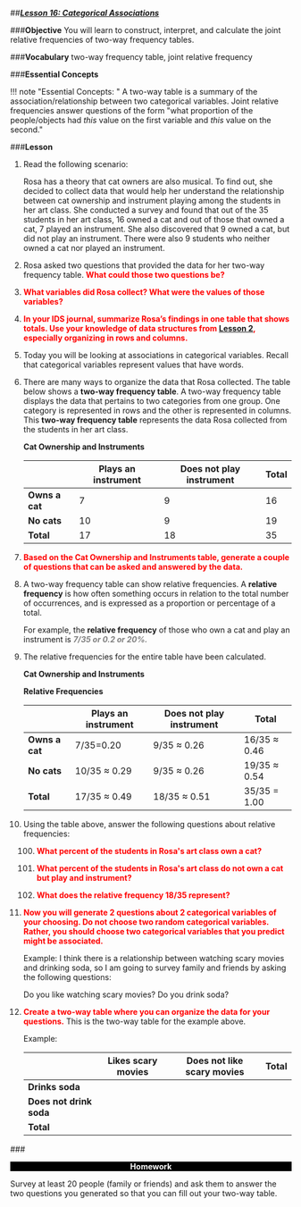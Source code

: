##***<u>Lesson 16: Categorical Associations</u>***

###**Objective**
You will learn to construct, interpret, and calculate the joint relative frequencies of two-way frequency
tables.

###**Vocabulary**
two-way frequency table, joint relative frequency

###**Essential Concepts**

!!! note "Essential Concepts: "
    A two-way table is a summary of the association/relationship between two
    categorical variables. Joint relative frequencies answer questions of the form "what proportion of the
    people/objects had *this* value on the first variable and *this* value on the second."

###**Lesson**
1. Read the following scenario:

    Rosa has a theory that cat owners are also musical. To find out, she decided to
    collect data that would help her understand the relationship between cat
    ownership and instrument playing among the students in her art class. She
    conducted a survey and found that out of the 35 students in her art class, 16
    owned a cat and out of those that owned a cat, 7 played an instrument. She also
    discovered that 9 owned a cat, but did not play an instrument. There were also 9
    students who neither owned a cat nor played an instrument.

2. Rosa asked two questions that provided the data for her two-way frequency
table. <strong style="color: red;">What could those two questions be?</strong>

3. <strong style="color: red;">What variables did Rosa collect? What were the values of those variables?</strong>

4. <strong style="color: red;">In your IDS journal, summarize Rosa’s findings in one table that shows totals. Use your knowledge of data structures from [Lesson 2](lesson2.md), especially organizing in rows
and columns.</strong>

5. Today you will be looking at associations in categorical variables. Recall that categorical variables represent values that have words.

6. There are many ways to organize the data that Rosa collected. The table below shows a **two-way frequency table**. A two-way
frequency table displays the data that pertains to two categories from one group. One category is
represented in rows and the other is represented in columns. This **two-way frequency table** represents the
data Rosa collected from the students in her art class.

    **Cat Ownership and Instruments**

    |  | **Plays an instrument** | **Does not play instrument** | **Total** |
    | ------------ | ------------- | ------------ | ------------ |
    | **Owns a cat** | 7 | 9 | 16 |
    | **No cats** | 10 | 9 | 19 |
    | **Total** | 17 | 18 | 35 |

7. <strong style="color: red;">Based on the Cat Ownership and Instruments table, generate a couple of questions that
can be asked and answered by the data.</strong>

8. A two-way frequency table can show relative frequencies. A **relative frequency** is
how often something occurs in relation to the total number of occurrences, and is expressed as a
proportion or percentage of a total. 

    For example, the **relative frequency** of those who own
    a cat and play an instrument is <span style="color:grey">***7/35 or 0.2 or 20%.***</span>

9. The relative frequencies for the entire table have been calculated.


    **Cat Ownership and Instruments**

    **Relative Frequencies**
    
    |  | **Plays an instrument** | **Does not play instrument** | **Total** |
    | ------------ | ------------- | ------------ | ------------ |
    | **Owns a cat** | 7/35=0.20 | 9/35 ≈ 0.26 | 16/35 ≈ 0.46 |
    | **No cats** | 10/35 ≈ 0.29 | 9/35 ≈ 0.26 | 19/35 ≈ 0.54 |
    | **Total** | 17/35 ≈ 0.49 | 18/35 ≈ 0.51 | 35/35 = 1.00 |

10. Using the table above, answer the following questions about relative frequencies:

    100. <strong style="color: red;">What percent of the students in Rosa's art class own a cat?</strong>

    100. <strong style="color: red;">What percent of the students in Rosa's art class do not own a cat but play and instrument?</strong>

    100. <strong style="color: red;">What does the **relative frequency** 18/35 represent?</strong>

11. <strong style="color: red;">Now you will generate 2 questions about 2 categorical variables of your choosing. Do not choose two random categorical
variables. Rather, you should choose two categorical variables that you predict might be
associated.</strong>

    Example: I think there is a relationship between watching scary movies and drinking soda, so I am going to survey family and friends by asking the following questions:

    Do you like watching scary movies?
    Do you drink soda?

12. <strong style="color: red;">Create a two-way table where you can organize the data for your questions.</strong> This is the two-way table for the example above.

    Example:

    |  | **Likes scary movies** | **Does not like scary movies** | **Total** |
    | ------------ | ------------- | ------------ | ------------ |
    | **Drinks soda** |  |  |  |
    | **Does not drink soda** |  |  |  |
    | **Total** |  |  |  |

###<p style="background: black; color: white; text-align: center;">**Homework**</p>

Survey at least 20 people (family or friends) and ask them to answer the two questions you generated so that you can fill out your two-way table.